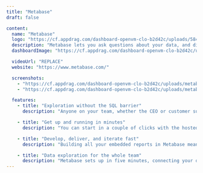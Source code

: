 ```yaml
---
title: "Metabase"
draft: false

content:
  name: "Metabase"
  logo: "https://cf.appdrag.com/dashboard-openvm-clo-b2d42c/uploads/58480fc5cef1014c0b5e4941-eTvG.png"
  description: "Metabase lets you ask questions about your data, and displays answers in clear formats such as a bar graph or detailed table. You can save your questions for later, or group them into great-looking dashboards. It's easy to share questions and dashboards with the rest of your team."
  dashboardImage: "https://cf.appdrag.com/dashboard-openvm-clo-b2d42c/uploads/metabase2-OcFL.png"

  videoUrl: "REPLACE"
  website: "https://www.metabase.com/"

  screenshots:
    - "https://cf.appdrag.com/dashboard-openvm-clo-b2d42c/uploads/metabase2-OcFL.png"
    - "https://cf.appdrag.com/dashboard-openvm-clo-b2d42c/uploads/metabase-ONrK.png"

  features:
    - title: "Exploration without the SQL barrier"
      description: "Anyone on your team, whether the CEO or customer support, can get answers to questions about your data with just a few clicks. When the questions get more complicated, SQL and the Metabase notebook editor can be used by the data-savvy."

    - title: "Get up and running in minutes"
      description: "You can start in a couple of clicks with the hosted version, or use Docker to get up and running on your own for free. Then you connect to your data, invite your team, and you have a business intelligence solution that would usually take a sales call."

    - title: "Develop, deliver, and iterate fast"
      description: "Building all your embedded reports in Metabase means quick development and iteration cycles, letting you deliver data and dashboards to your customers even faster. Plus, with just a few clicks you can customize the look and feel to match your own brand."

    - title: "Data exploration for the whole team"
      description: "Metabase sets up in five minutes, connecting your database and bringing its data to life in beautiful visualizations. An intuitive interface makes data exploration feel like second nature. opening data up for everyone, not just analysts and developers."
---
```

